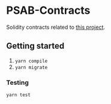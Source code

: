 # PSAB-Contracts
Solidity contracts related to [this project](https://github.com/Frac7/PSAB-Client).

## Getting started
1. `yarn compile`
2. `yarn migrate`
### Testing
`yarn test`
